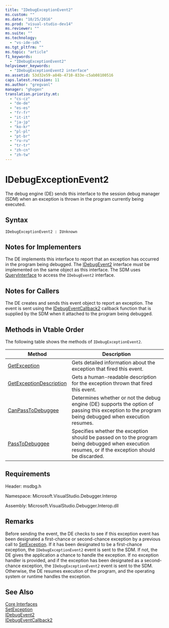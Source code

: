 ```yaml
---
title: "IDebugExceptionEvent2"
ms.custom: ""
ms.date: "10/25/2016"
ms.prod: "visual-studio-dev14"
ms.reviewer: ""
ms.suite: ""
ms.technology: 
  - "vs-ide-sdk"
ms.tgt_pltfrm: ""
ms.topic: "article"
f1_keywords: 
  - "IDebugExceptionEvent2"
helpviewer_keywords: 
  - "IDebugExceptionEvent2 interface"
ms.assetid: 53d32e59-a84b-4710-833e-c5ab08100516
caps.latest.revision: 11
ms.author: "gregvanl"
manager: "ghogen"
translation.priority.mt: 
  - "cs-cz"
  - "de-de"
  - "es-es"
  - "fr-fr"
  - "it-it"
  - "ja-jp"
  - "ko-kr"
  - "pl-pl"
  - "pt-br"
  - "ru-ru"
  - "tr-tr"
  - "zh-cn"
  - "zh-tw"
---
```

# IDebugExceptionEvent2
The debug engine (DE) sends this interface to the session debug manager (SDM) when an exception is thrown in the program currently being executed.  
  
## Syntax  
  
```  
IDebugExceptionEvent2 : IUnknown  
```  
  
## Notes for Implementers  
 The DE implements this interface to report that an exception has occurred in the program being debugged. The [IDebugEvent2](../../../extensibility/debugger/reference/idebugevent2.md) interface must be implemented on the same object as this interface. The SDM uses [QueryInterface](../Topic/QueryInterface.md) to access the `IDebugEvent2` interface.  
  
## Notes for Callers  
 The DE creates and sends this event object to report an exception. The event is sent using the [IDebugEventCallback2](../../../extensibility/debugger/reference/idebugeventcallback2.md) callback function that is supplied by the SDM when it attached to the program being debugged.  
  
## Methods in Vtable Order  
 The following table shows the methods of `IDebugExceptionEvent2`.  
  
|Method|Description|  
|------------|-----------------|  
|[GetException](../../../extensibility/debugger/reference/idebugexceptionevent2--getexception.md)|Gets detailed information about the exception that fired this event.|  
|[GetExceptionDescription](../../../extensibility/debugger/reference/idebugexceptionevent2--getexceptiondescription.md)|Gets a human-readable description for the exception thrown that fired this event.|  
|[CanPassToDebuggee](../../../extensibility/debugger/reference/idebugexceptionevent2--canpasstodebuggee.md)|Determines whether or not the debug engine (DE) supports the option of passing this exception to the program being debugged when execution resumes.|  
|[PassToDebuggee](../../../extensibility/debugger/reference/idebugexceptionevent2--passtodebuggee.md)|Specifies whether the exception should be passed on to the program being debugged when execution resumes, or if the exception should be discarded.|  
  
## Requirements  
 Header: msdbg.h  
  
 Namespace: Microsoft.VisualStudio.Debugger.Interop  
  
 Assembly: Microsoft.VisualStudio.Debugger.Interop.dll  
  
## Remarks  
 Before sending the event, the DE checks to see if this exception event has been designated a first-chance or second-chance exception by a previous call to [SetException](../../../extensibility/debugger/reference/idebugengine2--setexception.md). If it has been designated to be a first-chance exception, the `IDebugExceptionEvent2` event is sent to the SDM. If not, the DE gives the application a chance to handle the exception. If no exception handler is provided, and if the exception has been designated as a second-chance exception, the `IDebugExceptionEvent2` event is sent to the SDM. Otherwise, the DE resumes execution of the program, and the operating system or runtime handles the exception.  
  
## See Also  
 [Core Interfaces](../../../extensibility/debugger/reference/core-interfaces.md)   
 [SetException](../../../extensibility/debugger/reference/idebugengine2--setexception.md)   
 [IDebugEvent2](../../../extensibility/debugger/reference/idebugevent2.md)   
 [IDebugEventCallback2](../../../extensibility/debugger/reference/idebugeventcallback2.md)